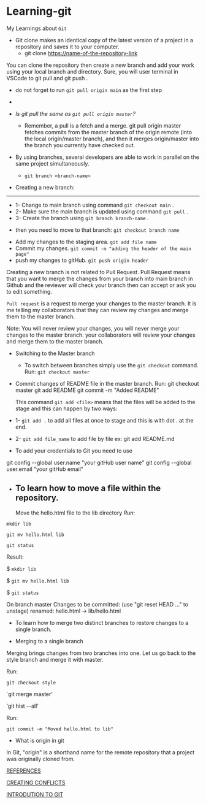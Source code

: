 # Learning-git
My Learnings about `Git`

+ Git clone makes an identical copy of the latest version of a project in a repository and saves it to your computer.
  - git clone <https://name-of-the-repository-link>

You can clone the repository then create a new branch and add your work using your local branch and directory.
Sure, you will user terminal in VSCode to git pull and git push .

+ do not forget to run `git pull origin main` as the first step
+ 
+ *Is git pull the same as `git pull origin master`?*

   - Remember, a pull is a fetch and a merge. git pull origin master fetches commits from the master branch of the origin remote (into the local origin/master branch), and then it merges origin/master into the branch you currently have checked out.
+ By using branches, several developers are able to work in parallel on the same project simultaneously. 
  - `git branch <branch-name>`
+ Creating a new branch:
---
  - 1- Change to main branch using command `git checkout main` . 
  - 2- Make sure the main branch is updated using command `git pull` .
  - 3- Create the branch using `git branch branch-name` .
+ then you need to move to that branch:
`git checkout branch name`
- Add my changes to the staging area. `git add file name`  
- Commit my changes. `git commit -m "adding the header of the main page"`
- push my changes to gitHub. `git push origin header`

Creating a new branch is not related to Pull Request.
Pull Request means that you want to merge the changes from your branch into main branch in Github and the reviewer will check your branch then can accept or ask you to edit something.

`Pull request` is a request to merge your changes to the master branch.
It is me telling my collaborators that they can review my changes and merge them to the master branch.

Note: You will never review your changes, you will never merge your changes to the master branch. your collaborators will review your changes and merge them to the master branch.
   
+ Switching to the Master branch
  - To switch between branches simply use the `git checkout` command.
  Run:
    `git checkout master`
+ Commit changes of README file in the master branch.
  Run:
    git checkout master
    git add README
    git commit -m "Added README"
  
  
  This command `git add <file>` means that the files will be added to the stage and this can happen by two ways:
  
+ 1- `git add .` to add all files at once to stage and this is with dot . at the end.
+ 2- `git add file_name` to add file by file ex: git add README.md
    
+ To add your credentials to Git you need to use

git config --global user.name "your gitHub user name"
git config --global user.email "your gitHub email"

+ To learn how to move a file within the repository.
  ---
  Move the hello.html file to the lib directory
*Run:*
  
 `mkdir lib`
  
 `git mv hello.html lib`
  
 `git status`

Result:

$ `mkdir lib`

$ `git mv hello.html lib`

$ `git status`

On branch master
Changes to be committed:
(use "git reset HEAD <file>..." to unstage)
renamed:    hello.html -> lib/hello.html
  
+ To learn how to merge two distinct branches to restore changes to a single branch.
  
+ Merging to a single branch
  
Merging brings changes from two branches into one. Let us go back to the style branch and merge it with master.

Run:

`git checkout style`
  
`git merge master'
  
'git hist --all'

Run:
  
`git commit -m "Moved hello.html to lib"`
  
+  What is origin in git

In Git, "origin" is a shorthand name for the remote repository that a project was originally cloned from. 
  
  
  [REFERENCES](https://github.com/samirm00/workflows/tree/master/workflow-class)
  
  [CREATING CONFLICTS](https://githowto.com/creating_a_conflict)
  
  [INTRODUTION TO GIT](https://www.notion.so/zarkom/Introduction-to-Git-ac396a0697704709a12b6a0e545db049)
  
